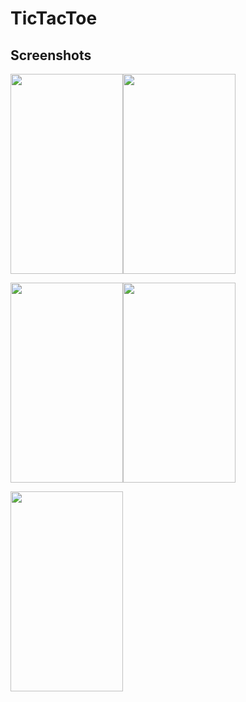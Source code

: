 # TicTacToe

## Screenshots

<img src="https://user-images.githubusercontent.com/23579955/36967367-86859038-2085-11e8-95af-cab4f5cb3611.png" data-canonical-src="https://user-images.githubusercontent.com/23579955/36967367-86859038-2085-11e8-95af-cab4f5cb3611.png" width="180" height="320" /><img src="https://user-images.githubusercontent.com/23579955/36967954-1d3fe11c-2087-11e8-921a-7e6f3c446dad.png" data-canonical-src="https://user-images.githubusercontent.com/23579955/36967954-1d3fe11c-2087-11e8-921a-7e6f3c446dad.png" width="180" height="320" />

<img src="https://user-images.githubusercontent.com/23579955/36968164-b4e8df8c-2087-11e8-8eb0-12711204ab46.png" data-canonical-src="https://user-images.githubusercontent.com/23579955/36968164-b4e8df8c-2087-11e8-8eb0-12711204ab46.png" width="180" height="320" /><img src="https://user-images.githubusercontent.com/23579955/36967953-1d0ba99c-2087-11e8-89b5-97fe141c3d79.png" data-canonical-src="https://user-images.githubusercontent.com/23579955/36967953-1d0ba99c-2087-11e8-89b5-97fe141c3d79.png" width="180" height="320" />


<img src="https://user-images.githubusercontent.com/23579955/36967955-1d6fc4cc-2087-11e8-840a-8ee203567b81.png" data-canonical-src="https://user-images.githubusercontent.com/23579955/36967955-1d6fc4cc-2087-11e8-840a-8ee203567b81.png" width="180" height="320" />
